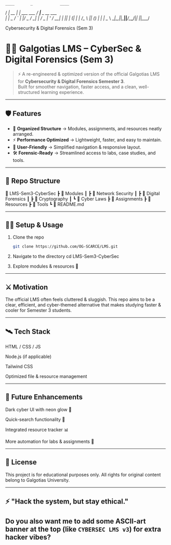     ____       _            ____                 
  / ___| __ _| | ___  ___ / ___|___  _ __  ___  
 | |  _ / _` | |/ _ \/ __| |   / _ \| '_ \/ __| 
 | |_| | (_| | |  __/\__ \ |__| (_) | | | \__ \ 
  \____|\__,_|_|\___||___/\____\___/|_| |_|___/ 
                                                
  Cybersecurity & Digital Forensics (Sem 3)

# 🕵️‍♂️ Galgotias LMS – CyberSec & Digital Forensics (Sem 3)  

> ⚡ A re-engineered & optimized version of the official Galgotias LMS for **Cybersecurity & Digital Forensics Semester 3**.  
> Built for smoother navigation, faster access, and a clean, well-structured learning experience.  

---

## 🛡️ Features  
- 🔐 **Organized Structure** → Modules, assignments, and resources neatly arranged.  
- ⚡ **Performance Optimized** → Lightweight, faster, and easy to maintain.  
- 🧩 **User-Friendly** → Simplified navigation & responsive layout.  
- 🛠️ **Forensic-Ready** → Streamlined access to labs, case studies, and tools.  

---

## 📂 Repo Structure  
📁 LMS-Sem3-CyberSec
┣ 📂 Modules
┃ ┣ 📜 Network Security
┃ ┣ 📜 Digital Forensics
┃ ┣ 📜 Cryptography
┃ ┗ 📜 Cyber Laws
┣ 📂 Assignments
┣ 📂 Resources
┣ 📂 Tools
┗ 📜 README.md


---

## 🧑‍💻 Setup & Usage  
1. Clone the repo  
   ```bash
   git clone https://github.com/OG-SCARCE/LMS.git

2. Navigate to the directory
   cd LMS-Sem3-CyberSec
   
4. Explore modules & resources 🚀

 ---

## ⚔️ Motivation

The official LMS often feels cluttered & sluggish.
This repo aims to be a clear, efficient, and cyber-themed alternative that makes studying faster & cooler for Semester 3 students.

---

## 🛰️ Tech Stack

HTML / CSS / JS

Node.js (if applicable)

Tailwind CSS

Optimized file & resource management

---

## 🔮 Future Enhancements

Dark cyber UI with neon glow 🌌

Quick-search functionality 🔎

Integrated resource tracker 📊

More automation for labs & assignments 🤖

---

## 📜 License

This project is for educational purposes only.
All rights for original content belong to Galgotias University.

---

## ⚡ "Hack the system, but stay ethical."

Do you also want me to add some **ASCII-art banner** at the top (like `CYBERSEC LMS v3`) for extra hacker vibes?
---
